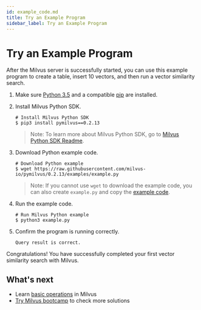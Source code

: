 ```yaml
---
id: example_code.md
title: Try an Example Program
sidebar_label: Try an Example Program
---
```


# Try an Example Program

After the Milvus server is successfully started, you can use this example program to create a table, insert 10 vectors, and then run a vector similarity search.

1. Make sure [Python 3.5](https://www.python.org/downloads/) and a compatible [pip](https://pip.pypa.io/en/stable/installing/) are installed.

2. Install Milvus Python SDK.

   ```shell
   # Install Milvus Python SDK
   $ pip3 install pymilvus==0.2.13
   ```

   > Note: To learn more about Milvus Python SDK, go to [Milvus Python SDK Readme](https://github.com/milvus-io/pymilvus/blob/master/README.md).

3. Download Python example code.

   ```shell
   # Download Python example
   $ wget https://raw.githubusercontent.com/milvus-io/pymilvus/0.2.13/examples/example.py
   ```
   
    > Note: If you cannot use `wget` to download the example code, you can also create `example.py` and copy the [example code](https://github.com/milvus-io/pymilvus/blob/0.2.13/examples/example.py).
   
4. Run the example code.

   ```shell
   # Run Milvus Python example
   $ python3 example.py
   ```

5. Confirm the program is running correctly.

   ```shell
   Query result is correct.
   ```

Congratulations! You have successfully completed your first vector similarity search with Milvus.

## What's next

- Learn [basic operations](../milvus_operation.md) in Milvus
- [Try Milvus bootcamp](https://github.com/milvus-io/bootcamp) to check more solutions
